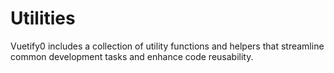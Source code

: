 # Utilities

Vuetify0 includes a collection of utility functions and helpers that streamline common development tasks and enhance code reusability.

<DocsPageFeatures />
